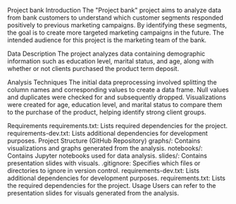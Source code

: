 Project bank
Introduction
The "Project bank" project aims to analyze data from bank customers to understand which customer segments responded positively to previous marketing campaigns. By identifying these segments, the goal is to create more targeted marketing campaigns in the future. The intended audience for this project is the marketing team of the bank.

Data Description
The project analyzes data containing demographic information such as education level, marital status, and age, along with whether or not clients purchased the product term deposit.

Analysis Techniques
The initial data preprocessing involved splitting the column names and corresponding values to create a data frame. Null values and duplicates were checked for and subsequently dropped. Visualizations were created for age, education level, and marital status to compare them to the purchase of the product, helping identify strong client groups.

Requirements
requirements.txt: Lists required dependencies for the project.
requirements-dev.txt: Lists additional dependencies for development purposes.
Project Structure (GitHub Repository)
graphs/: Contains visualizations and graphs generated from the analysis.
notebooks/: Contains Jupyter notebooks used for data analysis.
slides/: Contains presentation slides with visuals.
.gitignore: Specifies which files or directories to ignore in version control.
requirements-dev.txt: Lists additional dependencies for development purposes.
requirements.txt: Lists the required dependencies for the project.
Usage
Users can refer to the presentation slides for visuals generated from the analysis.
